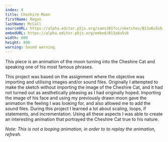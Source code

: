 ```yaml
---
index: 8
title: Cheshire Moon
firstName: Regan
lastName: McCall
sourceURL: https://alpha.editor.p5js.org/sams2017cc/sketches/B13a6u5vb
embedURL: https://alpha.editor.p5js.org/embed/B13a6u5vb
width: 800
height: 800
warning: Sound warning.
---
```


This piece is an animation of the moon turning into the Cheshire Cat and
speaking one of his most famous phrases.

This project was based on the assignment where the objective was importing
and utilising images and/or sound files.  Originally I attempted to make the
sketch without importing the image of the Cheshire Cat, and it had not turned
out as aesthetically pleasing as I had originally hoped. Importing the image
of his face and using my previously drawn moon gave the animation the feeling
I was looking for, and also allowed me to add the sound files. During this
project I learned a lot about scaling, loops, if statements, and
incrementation. Using all these aspects I was able to create an interesting
animation that portrayed the Cheshire Cat true to his nature.

<i>Note: This is not a looping animation,
in order to to replay the animation, refresh.</i>

